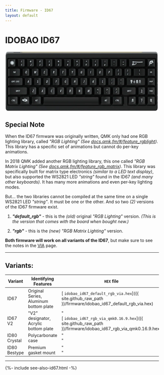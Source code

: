```yaml
---
title: Firmware - ID67
layout: default
---
```


# IDOBAO ID67

<img src="../assets/img/idobao-id67.png" height="200" style="display:block;margin-left:auto;margin-right:auto;">

## Special Note

When the ID67 firmware was originally written, QMK only had one RGB lighting library, called *"RGB Lighting"* *(See [docs.qmk.fm/#/feature_rgblight](https://docs.qmk.fm/#/feature_rgblight))*.  This library has a specific set of animations but cannot do per-key animations.

In 2018 QMK added another RGB lighting library, this one called *"RGB Matrix Lighting"* *(See [docs.qmk.fm/#/feature_rgb_matrix](https://docs.qmk.fm/#/feature_rgb_matrix))*.  This library was specifically built for matrix type electronics *(similar to a LED text display)*, but also supported the WS2821 LED *"string"* found in the ID67 *(and many other keyboards)*.  It has many more animations and even per-key lighting modes.

But... the two libraries cannot be compiled at the same time on a single WS2821 LED *"string"*.  It must be one or the other.  And so two *(2)* versions of the ID67 firmware exist.

1.  ***"default_rgb"*** - this is the *(old)* original *"RGB Lighting"* version.  *(This is the version that comes with the board when bought new.)*

2.  ***"rgb"*** - this is the *(new)* *"RGB Matrix Lighting"* version.

**Both firmware will work on all variants of the ID67**, but make sure to see the notes in the [VIA](../via/id67.html) page.

---

## Variants:

| Variant       | Identifying Features                                | `HEX` file | Source Location |
|---------------|-----------------------------------------------------|------------|:---------------:|
| ID67 | Original Series, Aluminum bottom plate | [<i class="fas fa-microchip"></i> `idobao_id67_default_rgb_via.hex`]({{ site.github_raw_path }}/firmware/idobao_id67_default_rgb_via.hex) | [<i class="fab fa-github"></i> QMK](https://github.com/qmk/qmk_firmware/tree/master/keyboards/idobao/id67/default_rgb) |
| ID67 V2 | "V2" designator, Acrylic bottom plate | "<br>[<i class="fas fa-microchip"></i> `idobao_id67_rgb_via_qmk0.16.9.hex`]({{ site.github_raw_path }}/firmware/idobao_id67_rgb_via_qmk0.16.9.hex) | "<br>[<i class="fab fa-github"></i> QMK](https://github.com/qmk/qmk_firmware/tree/master/keyboards/idobao/id67/rgb) |
| ID80 Crystal | Polycarbonate case | "<br>" | "<br>" |
| ID80 Bestype | Premium gasket mount | "<br>" | "<br>" |

---

{%- include see-also-id67.html -%}
